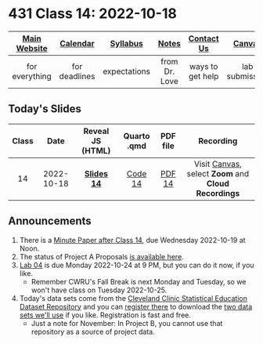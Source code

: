 # 431 Class 14: 2022-10-18

[Main Website](https://thomaselove.github.io/431-2022/) | [Calendar](https://thomaselove.github.io/431-2022/calendar.html) | [Syllabus](https://thomaselove.github.io/431-syllabus-2022/) | [Notes](https://thomaselove.github.io/431-notes/) | [Contact Us](https://thomaselove.github.io/431-2022/contact.html) | [Canvas](https://canvas.case.edu) | [Data and Code](https://github.com/THOMASELOVE/431-data)
:-----------: | :--------------: | :----------: | :---------: | :-------------: | :-----------: | :------------:
for everything | for deadlines | expectations | from Dr. Love | ways to get help | lab submission | for downloads

## Today's Slides

Class | Date | Reveal JS (HTML) | Quarto .qmd | PDF file | Recording
:---: | :--------: | :------: | :------: | :--------: | :-------------:
14 | 2022-10-18 | **[Slides 14](https://thomaselove.github.io/431-slides-2022/class14.html)** | [Code 14](https://thomaselove.github.io/431-slides-2022/class14.qmd) | [PDF 14](431%20Class%2014.pdf) | Visit [Canvas](https://canvas.case.edu/), select **Zoom** and **Cloud Recordings**

## Announcements

1. There is a [Minute Paper after Class 14](https://bit.ly/431-2022-min-14), due Wednesday 2022-10-19 at Noon.
2. The status of Project A Proposals [is available here](https://github.com/THOMASELOVE/431-classes-2022/blob/main/projectA/proposal_status.md).
3. [Lab 04](https://github.com/THOMASELOVE/431-labs-2022) is due Monday 2022-10-24 at 9 PM, but you can do it now, if you like. 
    - Remember CWRU's Fall Break is next Monday and Tuesday, so we won't have class on Tuesday 2022-10-25.
4. Today's data sets come from the [Cleveland Clinic Statistical Education Dataset Repository](https://www.lerner.ccf.org/qhs/datasets/) and you can [register there](https://www.lerner.ccf.org/qhs/datasets/) to download the [two data sets we'll use](https://github.com/THOMASELOVE/431-classes-2022/tree/main/class14/data) if you like. Registration is fast and free.
    - Just a note for November: In Project B, you cannot use that repository as a source of project data.


